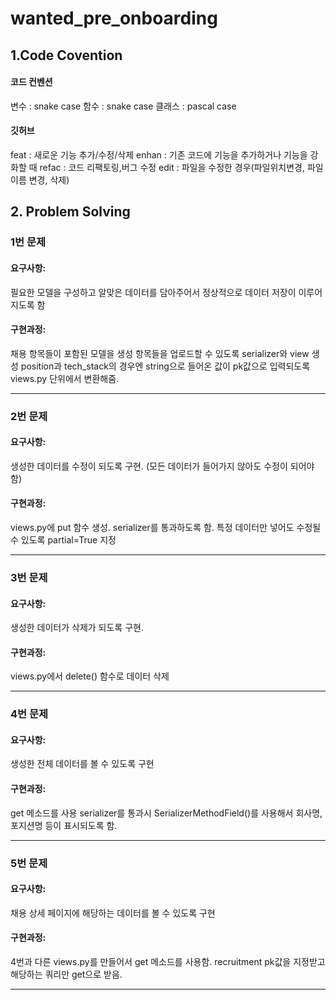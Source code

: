 # wanted_pre_onboarding

## 1.Code Covention

#### 코드 컨벤션
변수 : snake case
함수 : snake case
클래스 : pascal case

#### 깃허브

feat : 새로운 기능 추가/수정/삭제
enhan : 기존 코드에 기능을 추가하거나 기능을 강화할 때
refac : 코드 리팩토링,버그 수정
edit : 파일을 수정한 경우(파일위치변경, 파일이름 변경, 삭제)




## 2. Problem Solving
### 1번 문제
#### 요구사항:
필요한 모델을 구성하고 알맞은 데이터를 담아주어서 정상적으로 데이터 저장이 이루어지도록 함


#### 구현과정:
채용 항목들이 포함된 모델을 생성
항목들을 업로드할 수 있도록 serializer와 view 생성
position과 tech_stack의 경우엔 string으로 들어온 값이 pk값으로 입력되도록 views.py 단위에서 변환해줌.

<hr>

### 2번 문제

#### 요구사항:
생성한 데이터를 수정이 되도록 구현. (모든 데이터가 들어가지 않아도 수정이 되어야함)


#### 구현과정:
views.py에 put 함수 생성.
serializer를 통과하도록 함.
특정 데이터만 넣어도 수정될 수 있도록 partial=True 지정

<hr>

### 3번 문제

#### 요구사항:
생성한 데이터가 삭제가 되도록 구현.

#### 구현과정:
views.py에서 delete() 함수로 데이터 삭제
<hr>

###  4번 문제

#### 요구사항:
생성한 전체 데이터를 볼 수 있도록 구현


#### 구현과정:

get 메소드를 사용
serializer를 통과시 SerializerMethodField()를 사용해서 회사명, 포지션명 등이 표시되도록 함.

<hr>

### 5번 문제

#### 요구사항:
채용 상세 페이지에 해당하는 데이터를 볼 수 있도록 구현


#### 구현과정:
4번과 다른 views.py를 만들어서 get 메소드를 사용함.
recruitment pk값을 지정받고 해당하는 쿼리만 get으로 받음. 


<hr>
